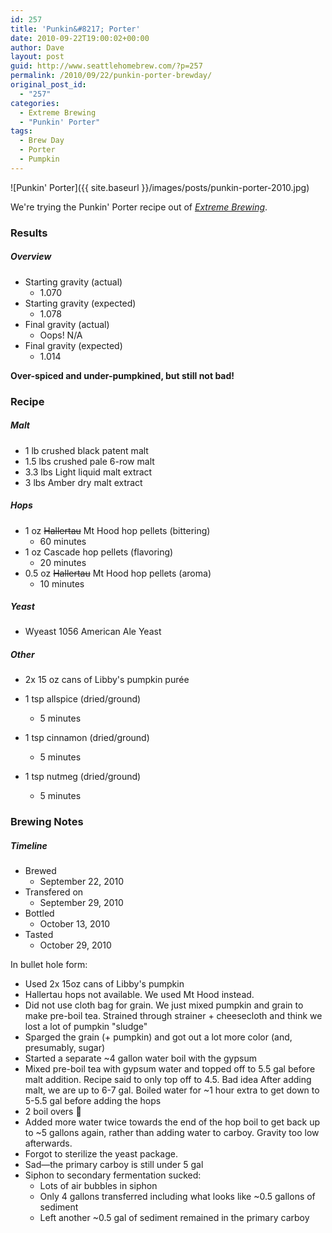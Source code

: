 ```yaml
---
id: 257
title: 'Punkin&#8217; Porter'
date: 2010-09-22T19:00:02+00:00
author: Dave
layout: post
guid: http://www.seattlehomebrew.com/?p=257
permalink: /2010/09/22/punkin-porter-brewday/
original_post_id:
  - "257"
categories:
  - Extreme Brewing
  - "Punkin' Porter"
tags:
  - Brew Day
  - Porter
  - Pumpkin
---
```

![Punkin' Porter]({{ site.baseurl }}/images/posts/punkin-porter-2010.jpg)

We're trying the Punkin' Porter recipe out of [_Extreme Brewing_](http://www.amazon.com/gp/product/0785829067/ref=as_li_qf_sp_asin_il_tl?ie=UTF8&camp=1789&creative=9325&creativeASIN=0785829067&linkCode=as2&tag=seatthomeb-20&linkId=ZDJNHAVNCB6RPTJB).

<!--more-->

### Results

##### Overview

  * Starting gravity (actual) 
      * 1.070
  * Starting gravity (expected) 
      * 1.078
  * Final gravity (actual) 
      * Oops! N/A
  * Final gravity (expected) 
      * 1.014

**Over-spiced and under-pumpkined, but still not bad!**

### Recipe

##### Malt

  * 1 lb crushed black patent malt
  * 1.5 lbs crushed pale 6-row malt
  * 3.3 lbs Light liquid malt extract
  * 3 lbs Amber dry malt extract

##### Hops

  * 1 oz <del>Hallertau</del> Mt Hood hop pellets (bittering) 
      * 60 minutes
  * 1 oz Cascade hop pellets (flavoring) 
      * 20 minutes
  * 0.5 oz <del>Hallertau</del> Mt Hood hop pellets (aroma) 
      * 10 minutes

##### Yeast

  * Wyeast 1056 American Ale Yeast

##### Other

  * 2x 15 oz cans of Libby's pumpkin purée 
    
  * 1 tsp allspice (dried/ground) 
      * 5 minutes
  * 1 tsp cinnamon (dried/ground) 
      * 5 minutes
  * 1 tsp nutmeg (dried/ground) 
      * 5 minutes

### Brewing Notes

##### Timeline

  * Brewed 
      * September 22, 2010
  * Transfered on 
      * September 29, 2010
  * Bottled 
      * October 13, 2010
  * Tasted 
      * October 29, 2010

In bullet hole form:

  * Used 2x 15oz cans of Libby's pumpkin
  * Hallertau hops not available. We used Mt Hood instead.
  * Did not use cloth bag for grain. We just mixed pumpkin and grain to make pre-boil tea. Strained through strainer + cheesecloth and think we lost a lot of pumpkin "sludge"
  * Sparged the grain (+ pumpkin) and got out a lot more color (and, presumably, sugar)
  * Started a separate ~4 gallon water boil with the gypsum
  * Mixed pre-boil tea with gypsum water and topped off to 5.5 gal before malt addition. Recipe said to only top off to 4.5. Bad idea After adding malt, we are up to 6-7 gal. Boiled water for ~1 hour extra to get down to 5-5.5 gal before adding the hops
  * 2 boil overs 🙁
  * Added more water twice towards the end of the hop boil to get back up to ~5 gallons again, rather than adding water to carboy. Gravity too low afterwards.
  * Forgot to sterilize the yeast package.
  * Sad—the primary carboy is still under 5 gal
  * Siphon to secondary fermentation sucked: 
      * Lots of air bubbles in siphon
      * Only 4 gallons transferred including what looks like ~0.5 gallons of sediment
      * Left another ~0.5 gal of sediment remained in the primary carboy
